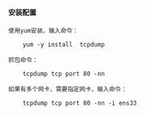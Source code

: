 
#### 安装配置

	使用yum安装，输入命令：
	
		yum -y install  tcpdump
	
	抓包命令：
	
		tcpdump tcp port 80 -nn
	
	如果有多个网卡，需要指定网卡，输入命令：
	
		tcpdump tcp port 80 -nn -i ens33

